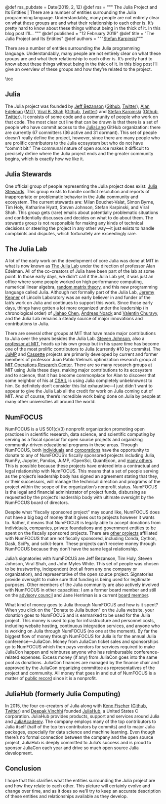 @def rss_pubdate = Date(2019, 2, 12)
@def rss = """ The Julia Project and Its Entities | There are a number of entities surrounding the Julia programming language. Understandably, many people are not entirely clear on what these groups are and what their relationship to each other is. It’s pretty hard to know about these things without being in the thick of it. In this blog post I’ll... """
@def published = "12 February 2019"
@def title = "The Julia Project and Its Entities"
@def authors = """<a href="https://github.com/StefanKarpinski">Stefan Karpinski</a>"""

There are a number of entities surrounding the Julia programming language. Understandably, many people are not entirely clear on what these groups are and what their relationship to each other is. It’s pretty hard to know about these things without being in the thick of it. In this blog post I’ll give an overview of these groups and how they’re related to the project.

\toc

## Julia

The Julia project was founded by [Jeff Bezanson](https://github.com/JeffBezanson) ([Github](https://github.com/JeffBezanson), [Twitter](https://twitter.com/JeffBezanson)), [Alan Edelman](https://en.wikipedia.org/wiki/Alan_Edelman) ([MIT](https://math.mit.edu/~edelman/)), [Viral B. Shah](https://en.wikipedia.org/wiki/Viral_B._Shah) ([Github](https://github.com/ViralBShah), [Twitter](https://twitter.com/Viral_B_Shah)) and [Stefan Karpinski](https://en.wikipedia.org/wiki/Stefan_Karpinski) ([Github](https://github.com/StefanKarpinski), [Twitter](https://twitter.com/StefanKarpinski)). It consists of some code and a community of people who work on that code. The most clear cut line that can be drawn is that there is a set of people who have commit access to the [JuliaLang](https://github.com/JuliaLang) GitHub organization: there are currently 67 committers (36 active and 31 dormant). This set of people doesn’t really define the project, however, since there are many people who are prolific contributors to the Julia ecosystem but who do not have “commit bit.” The communal nature of open source makes it difficult to precisely define where the Julia project ends and the greater community begins, which is exactly how we like it.

## Julia Stewards

One official group of people representing the Julia project does exist: [Julia Stewards](/community/stewards/). This group exists to handle conflict resolution and reports of inappropriate or problematic behavior in the Julia community and ecosystem. The current stewards are: Milan Bouchet-Valat, Simon Byrne, Tim Holy, Katharine Hyatt, Steven Johnson, Stefan Karpinski, and Viral Shah. This group gets (rare) emails about potentially problematic situations and confidentially discusses and decides on what to do about them. The stewards group is not responsible for making any kinds of technical decisions or steering the project in any other way—it just exists to handle complaints and disputes, which fortunately are exceedingly rare.

## The Julia Lab

A lot of the early work on the development of core Julia was done at MIT in what is now known as [The Julia Lab](https://julia.mit.edu) under the direction of professor Alan Edelman. All of the co-creators of Julia have been part of the lab at some point. In those early days, we didn’t call it the Julia Lab yet, it was just an office where some people worked on high performance computing, numerical linear algebra, [random matrix theory](https://en.wikipedia.org/wiki/Random_matrix), and this new programming language called Julia. Although not formally part of the Julia Lab, [Jeremy Kepner](https://www.ll.mit.edu/biographies/jeremy-kepner) of Lincoln Laboratory was an early believer in and funder of the lab’s work on Julia and continues to support this work. Since those early days, things have gotten a lot more organized under the leadership (in chronological order) of [Jiahao Chen](https://github.com/jiahao), [Andreas Noack](https://github.com/andreasnoack) and [Valentin Churavy](https://github.com/vchuravy), and the Julia Lab remains a steady source of major innovations and contributions to Julia.

There are several other groups at MIT that have made major contributions to Julia over the years besides the Julia Lab. [Steven Johnson](https://en.wikipedia.org/wiki/Steven_G._Johnson), also a [professor at MIT](https://math.mit.edu/~stevenj/), heads up his own group but in his spare time has become one of the most prolific contributors to Julia (currently #10 by commits). The [JuMP](http://jump.dev/) and [Cassette](https://github.com/JuliaLabs/Cassette.jl) projects are primarily developed by current and former members of professor Juan Pablo Vielma’s optimization research group at [MIT Operations Research Center](https://orc.mit.edu/). There are so many research groups at MIT using Julia these days, making major contributions to its ecosystem and to science, that it has become commonplace for Alan to discover that some neighbor of his at [CSAIL](https://www.csail.mit.edu) is using Julia completely unbeknownst to him. So definitely don’t consider this list exhaustive—I just didn’t want to appear to give the Julia Lab all the credit for work on Julia coming out of MIT. And of course, there’s incredible work being done on Julia by people at many other universities all around the world.

## NumFOCUS

NumFOCUS is a US 501(c)(3) nonprofit organization promoting open practices in scientific research, data science, and scientific computing by serving as a fiscal sponsor for open source projects and organizing community-driven educational programs in these areas. Through NumFOCUS, both [individuals](https://numfocus.org/support) and [corporations](https://numfocus.org/sponsors) have the opportunity to donate to any of NumFOCUS’s fiscally sponsored projects including Julia, NumPy, Jupyter, Pandas, JuMP, rOpenSci, QuantEcon, and [many others](https://numfocus.org/sponsored-projects/). This is possible because these projects have entered into a contractual and legal relationship with NumFOCUS. This means that a set of people serving as the project’s leadership body has signed an agreement stating that they, or their successors, will manage the technical direction and programs of the project within the scope of the organization’s nonprofit status. NumFOCUS is the legal and financial administrator of project funds, disbursing as requested by the project’s leadership body with ultimate oversight by the NumFOCUS board of directors.

Despite what “fiscally sponsored project” may sound like, NumFOCUS does not have a big bag of money that it gives out to projects however it wants to. Rather, it means that NumFOCUS is legally able to accept donations from individuals, companies, private foundations and government entities to be spent on the fiscally sponsored projects. There are [other projects](https://numfocus.org/sponsored-projects/affiliated-projects) affiliated with NumFOCUS that are not fiscally sponsored, including Conda, Cython, Dask, SciPy, and scikit-learn. These projects can’t receive money through NumFOCUS because they don’t have the same legal relationship.

Julia’s signatories with NumFOCUS are Jeff Bezanson, Tim Holy, Steven Johnson, Viral Shah, and John Myles White. This set of people was chosen to be trustworthy, independent (not all from any one company or organization), and representative of the open source project. Signatories provide oversight to make sure that funding is being used for legitimate purposes. Other members of the Julia community are also actively involved with NumFOCUS in other capacities: I am a former board member and still on the [advisory council](https://numfocus.org/community/people#people-advisorycouncil) and Jane Herriman is a current [board member](https://numfocus.org/community/people#people-directors).

What kind of money goes to Julia through NumFOCUS and how is it spent? When you click on the "Donate to Julia button" on the Julia website, your donation goes to NumFOCUS and is earmarked to be used for the Julia project. This money is used to pay for infrastructure and personnel costs, including website hosting, continuous integration services, and anyone who is working on Julia through NumFOCUS (no one at the moment). By far the biggest flow of money through NumFOCUS for Julia is for the annual Julia conference—JuliaCon. Money from JuliaCon ticket sales and sponsorships go to NumFOCUS which then pays vendors for services required to make JuliaCon happen and reimburse anyone who has reimbursable conference-related expenses. Excess money (if any) from JuliaCon goes into the same pool as donations. JuliaCon finances are managed by the finance chair and approved by the JuliaCon organizing committee as representatives of the project and community. All money that goes in and out of NumFOCUS is a matter of [public record](https://numfocus.org/legal) since it is a nonprofit.

## JuliaHub (formerly Julia Computing)

In 2015, the four co-creators of Julia along with [Keno Fischer](https://en.wikipedia.org/wiki/Keno_Fischer) ([Github](https://github.com/keno), [Twitter](https://twitter.com/KenoFischer)) and [Deepak Vinchhi](https://www.linkedin.com/in/deepakvinchhi/) founded [JuliaHub](https://juliahub.com/), a United States C corporation. JuliaHub provides products, support and services around Julia and [JuliaAcademy](https://juliaacademy.com). The company employs many of the top contributors to Julia itself (half of the top ten contributors by commits) and to major Julia packages, especially for data science and machine learning. Even though there’s no formal connection between the company and the open source project, JuliaHub is deeply committed to Julia’s success and is proud to sponsor JuliaCon each year and drive so much open source Julia development.

## Conclusion

I hope that this clarifies what the entities surrounding the Julia project are and how they relate to each other. This picture will certainly evolve and change over time, and as it does so we'll try to keep an accurate description of these entities and relationships available as they develop.
